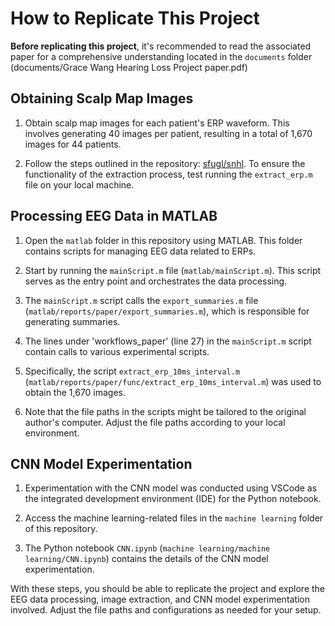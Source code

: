 # How to Replicate This Project

**Before replicating this project**, it's recommended to read the associated paper for a comprehensive understanding located in the `documents` folder (documents/Grace Wang Hearing Loss Project paper.pdf)

## Obtaining Scalp Map Images

1. Obtain scalp map images for each patient's ERP waveform. This involves generating 40 images per patient, resulting in a total of 1,670 images for 44 patients.

2. Follow the steps outlined in the repository: [sfugl/snhl](https://gitlab.com/sfugl/snhl/-/tree/master).
   To ensure the functionality of the extraction process, test running the `extract_erp.m` file on your local machine.

## Processing EEG Data in MATLAB

1. Open the `matlab` folder in this repository using MATLAB. This folder contains scripts for managing EEG data related to ERPs.

2. Start by running the `mainScript.m` file (`matlab/mainScript.m`). This script serves as the entry point and orchestrates the data processing.

3. The `mainScript.m` script calls the `export_summaries.m` file (`matlab/reports/paper/export_summaries.m`), which is responsible for generating summaries.

4. The lines under 'workflows_paper' (line 27) in the `mainScript.m` script contain calls to various experimental scripts.

5. Specifically, the script `extract_erp_10ms_interval.m` (`matlab/reports/paper/func/extract_erp_10ms_interval.m`) was used to obtain the 1,670 images.

6. Note that the file paths in the scripts might be tailored to the original author's computer. Adjust the file paths according to your local environment.

## CNN Model Experimentation

1. Experimentation with the CNN model was conducted using VSCode as the integrated development environment (IDE) for the Python notebook.

2. Access the machine learning-related files in the `machine learning` folder of this repository.

3. The Python notebook `CNN.ipynb` (`machine learning/machine learning/CNN.ipynb`) contains the details of the CNN model experimentation.

With these steps, you should be able to replicate the project and explore the EEG data processing, image extraction, and CNN model experimentation involved. Adjust the file paths and configurations as needed for your setup.

